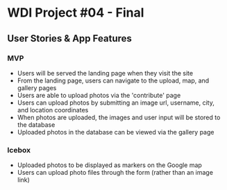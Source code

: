 # WDI Project #04 - Final

## User Stories & App Features

### MVP 
- Users will be served the landing page when they visit the site
- From the landing page, users can navigate to the upload, map, and gallery pages
- Users are able to upload photos via the 'contribute' page
- Users can upload photos by submitting an image url, username, city, and location coordinates
- When photos are uploaded, the images and user input will be stored to the database
- Uploaded photos in the database can be viewed via the gallery page

### Icebox
- Uploaded photos to be displayed as markers on the Google map
- Users can upload photo files through the form (rather than an image link)
